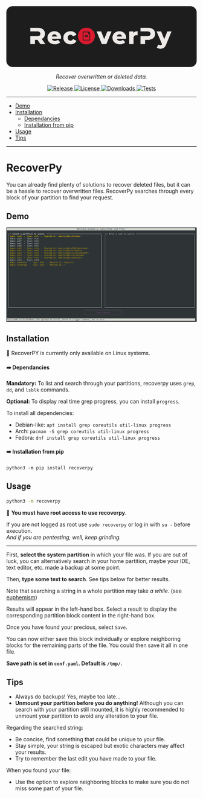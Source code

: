 <div align="center">
    <img src="docs/assets/logo.png" alt="RecoverPy">
</div>

<p align="center">
    <em>Recover overwritten or deleted data.</em>
</p>

<p align="center">
<a href="https://img.shields.io/github/v/release/pablolec/recoverpy" target="_blank">
    <img src="https://img.shields.io/github/v/release/pablolec/recoverpy" alt="Release">
</a>
<a href="https://github.com/PabloLec/recoverpy/blob/main/LICENSE" target="_blank">
    <img src="https://img.shields.io/github/license/pablolec/recoverpy" alt="License">
</a>
<a href="https://pepy.tech/project/recoverpy" target="_blank">
    <img src="https://static.pepy.tech/personalized-badge/recoverpy?period=total&units=abbreviation&left_color=grey&right_color=red&left_text=downloads" alt="Downloads">
</a>
<a href="#" target="_blank">
    <img src="https://github.com/PabloLec/recoverpy/actions/workflows/recoverpy-tests.yml/badge.svg?branch=main" alt="Tests">
</a>
</p>

---

<!--ts-->
   * [Demo](#Demo)
   * [Installation](#Installation)
      * [Dependancies](#Dependancies)
      * [Installation from pip](#Installation-from-pip)
   * [Usage](#Usage)
   * [Tips](#Tips)
<!--te-->

---

# RecoverPy

You can already find plenty of solutions to recover deleted files, but it can be a hassle to recover overwritten files. RecoverPy searches through every block of your partition to find your request.

## Demo

<p align="center">
    <img src="docs/assets/demo.gif">
</p>

## Installation

:penguin: RecoverPY is currently only available on Linux systems.

#### :arrow_right: Dependancies

**Mandatory:** To list and search through your partitions, recoverpy uses `grep`, `dd`, and `lsblk` commands.

**Optional:** To display real time grep progress, you can install `progress`.

To install all dependencies:
- Debian-like: `apt install grep coreutils util-linux progress`
- Arch: `pacman -S grep coreutils util-linux progress`
- Fedora: `dnf install grep coreutils util-linux progress`

#### :arrow_right: Installation from pip

`python3 -m pip install recoverpy`

## Usage

```bash
python3 -m recoverpy
```

:red_circle: **You must have root access to use recoverpy**.

If you are not logged as root use `sudo recoverpy` or log in with `su -` before execution.<br/>
*And if you are pentesting, well, keep grinding.*

---

First, **select the system partition** in which your file was. If you are out of luck, you can alternatively search in your home partition, maybe your IDE, text editor, etc. made a backup at some point.

Then, **type some text to search**. See tips below for better results.

Note that searching a string in a whole partition may take _a while_. (see [euphemism](https://en.wikipedia.org/wiki/Euphemism "euphemism"))

Results will appear in the left-hand box. Select a result to display the corresponding partition block content in the right-hand box.

Once you have found your precious, select `Save`.

You can now either save this block individually or explore neighboring blocks for the remaining parts of the file. You could then save it all in one file.

**Save path is set in `conf.yaml`. Default is `/tmp/`.**

## Tips

- Always do backups! Yes, maybe too late...
- **Unmount your partition before you do anything!** Although you can search with your partition still mounted, it is highly recommended to unmount your partition to avoid any alteration to your file.

Regarding the searched string:

- Be concise, find something that could be unique to your file.
- Stay simple, your string is escaped but exotic characters may affect your results.
- Try to remember the last edit you have made to your file.

When you found your file:

- Use the option to explore neighboring blocks to make sure you do not miss some part of your file.
